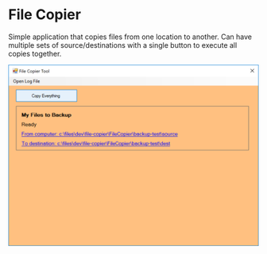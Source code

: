# File Copier

Simple application that copies files from one location to another.  Can have multiple sets of source/destinations with a single button to execute all copies together.

![Screenshot](/documentation/copier-screenshot.PNG)